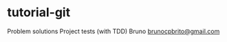 tutorial-git
============

Problem solutions
Project tests (with TDD)
Bruno 
brunocpbrito@gmail.com





